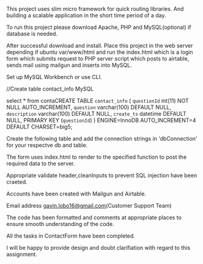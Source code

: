 This project uses slim micro framework for quick routing libraries. And building a scalable application in the short time period of a day.

To run this project please download Apache, PHP and MySQL(optional) if database is needed.

After successful download and install. Place this project in the web server depending if ubuntu
var/www/html and run the index.html which is a login form which submits request to PHP server script which posts to airtable, sends mail using mailgun and inserts into MySQL.

Set up MySQL Workbench or use CLI.

//Create table contact_info MySQL

select * from contaCREATE TABLE `contact_info` (
  `questionId` int(11) NOT NULL AUTO_INCREMENT,
  `question` varchar(100) DEFAULT NULL,
  `description` varchar(100) DEFAULT NULL,
  `create_ts` datetime DEFAULT NULL,
  PRIMARY KEY (`questionId`)
) ENGINE=InnoDB AUTO_INCREMENT=4 DEFAULT CHARSET=big5;


Create the following table and add the connection strings in 'dbConnection' for your respectve db and table.

The form uses index.html to render to the specified function to post the required data to the server.

Appropriate validate header,cleanInputs to prevent SQL injection have been craeted.

Accounts have been created with Mailgun and Airtable. 

Email address gavin.lobo16@gmail.com(Customer Support Team)

The code has been formatted and comments at appropriate places to ensure smooth understanding of the code.

All the tasks in ContactForm have been completed.

I will be happy to provide design and doubt clarifiation with regard to this assignment.

